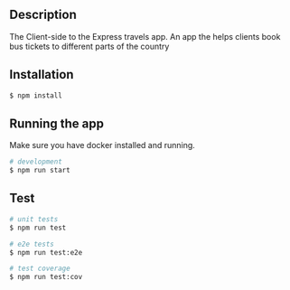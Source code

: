 ## Description
The Client-side to the Express travels app. An app the helps clients book bus tickets to different parts of the country

## Installation

```bash
$ npm install
```

## Running the app
Make sure you have docker installed and running.

```bash
# development
$ npm run start
```

## Test

```bash
# unit tests
$ npm run test

# e2e tests
$ npm run test:e2e

# test coverage
$ npm run test:cov
```



